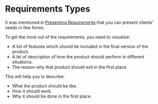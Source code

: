 # Requirements Types
It was mentioned in [Presenting Requirements](https://github.com/SG-Eddin/Technical-Documentation-Best-Practices/blob/main/Requirements/Requirements-Overview.md#presenting-requirements) that you can present clients' needs in few forms. 

To get the most out of the requirements, you need to visualize:
- A list of features which should be included in the final version of the product.
- A let of description of how the product should perform in different situations.
- The reason why that product should exit in the first place.

This will help you to describe:
- What the product should be like.
- How it should work.
- Why it should be done in the first place.



